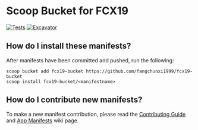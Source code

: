 # Scoop Bucket for FCX19

[![Tests](https://github.com/fangchunxi1999/fcx19-bucket/actions/workflows/ci.yml/badge.svg)](https://github.com/fangchunxi1999/fcx19-bucket/actions/workflows/ci.yml)
[![Excavator](https://github.com/fangchunxi1999/fcx19-bucket/actions/workflows/excavator.yml/badge.svg)](https://github.com/fangchunxi1999/fcx19-bucket/actions/workflows/excavator.yml)

## How do I install these manifests?

After manifests have been committed and pushed, run the following:

```pwsh
scoop bucket add fcx19-bucket https://github.com/fangchunxi1999/fcx19-bucket
scoop install fcx19-bucket/<manifestname>
```

## How do I contribute new manifests?


To make a new manifest contribution, please read the [Contributing
Guide](https://github.com/ScoopInstaller/.github/blob/main/.github/CONTRIBUTING.md)
and [App Manifests](https://github.com/ScoopInstaller/Scoop/wiki/App-Manifests)
wiki page.
